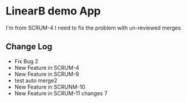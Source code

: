 # LinearB demo App

I'm from SCRUM-4 
I need to fix the problem with un-reviewed merges

## Change Log
* Fix Bug 2 
* New Feature in SCRUM-4
* New Feature in SCRUM-9
* test auto merge2
* New Feature in SCRUNM-10
* New Feature in SCRUM-11 changes 7
